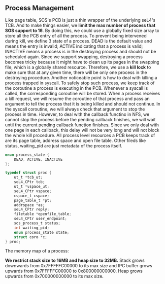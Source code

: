 ## Process Management

Like page table, SOS's PCB is just a thin wrapper of  the underlying seL4's TCB. And to make things easier, we **limit the max number of process that SOS support to 16**. By doing this, we could use a globally fixed size array to store all the PCB entry of all the process.  To prevent being intervened during kill, we define 3 state of a process. DEAD is the default value and means the entry is invalid; ACTIVE indicating that a process is valid; INACTIVE means a process is in the destroying process and should not be scheduled again. Since we support swapping, destroying a process becomes tricky because it might have to clean up its pages in the swapping file, which is a globally shared resource. Therefore, we use a **kill lock** to make sure that at any given time, there will be only one process in the destroying procedure.  Another noticeable point is how to deal with killing a process trapped in syscall. To safely stop such process, we keep track of the coroutine a process is executing in the PCB. Whenever a syscall is called, the corresponding coroutine will be stored. When a process receives a kill request, we will resume the coroutine of that process and pass an argument to tell the process that it is being killed and should not continue. In the syscall coroutine, we will always check that argument to stop the process in time. However, to deal with the callback functino in NFS, we cannot stop the process before the pending callback finishes, we will wait until the current pending callback function finishes. Since we only deal with one page in each callback, this delay will not be very long and will not block the whole kill procedure.  All process level resources a PCB keeps track of are its page table, address space and open file table. Other fileds like status, waiting_pid are just metadata of the process itself. 

```c
enum process_state {
    DEAD, ACTIVE, INACTIVE
};

typedef struct proc {
    ut_t *tcb_ut;
    seL4_CPtr tcb;
    ut_t *vspace_ut;
    seL4_CPtr vspace;
    cspace_t cspace;
    page_table_t *pt;
    addrspace *as;
    seL4_CPtr reply;
    filetable *openfile_table;
    seL4_CPtr user_endpoint;
    sos_process_t status;
    int waiting_pid;
    enum process_state state;
    struct coro *c;
} proc;
```

The memory map of a process:



**We restrict stack size to 16MB and heap size to 32MB.** Stack grows downwards from 0x7FFFFFC00000 to its max size and IPC buffer grows upwards from 0x7FFFFFC00000 to 0x800000000000. Heap grows upwards from 0x700000000000 to its max size.

